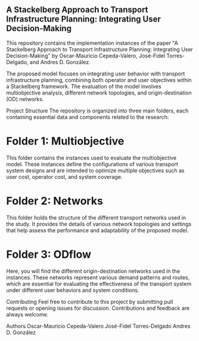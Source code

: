 ## A Stackelberg Approach to Transport Infrastructure Planning: Integrating User Decision-Making
This repository contains the implementation instances of the paper "A Stackelberg Approach to Transport Infrastructure Planning: Integrating User Decision-Making" by Oscar-Mauricio Cepeda-Valero, José-Fidel Torres-Delgado, and Andres D. González.

The proposed model focuses on integrating user behavior with transport infrastructure planning, combining both operator and user objectives within a Stackelberg framework. The evaluation of the model involves multiobjective analysis, different network topologies, and origin-destination (OD) networks.

Project Structure
The repository is organized into three main folders, each containing essential data and components related to the research:

# Folder 1: Multiobjective
This folder contains the instances used to evaluate the multiobjective model. These instances define the configurations of various transport system designs and are intended to optimize multiple objectives such as user cost, operator cost, and system coverage.

# Folder 2: Networks
This folder holds the structure of the different transport networks used in the study. It provides the details of various network topologies and settings that help assess the performance and adaptability of the proposed model.

# Folder 3: ODflow
Here, you will find the different origin-destination networks used in the instances. These networks represent various demand patterns and routes, which are essential for evaluating the effectiveness of the transport system under different user behaviors and system conditions.

Contributing
Feel free to contribute to this project by submitting pull requests or opening issues for discussion. Contributions and feedback are always welcome.

Authors
Oscar-Mauricio Cepeda-Valero
José-Fidel Torres-Delgado
Andres D. González
